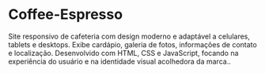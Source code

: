 # Coffee-Espresso
Site responsivo de cafeteria com design moderno e adaptável a celulares, tablets e desktops. Exibe cardápio, galeria de fotos, informações de contato e localização. Desenvolvido com HTML, CSS e JavaScript, focando na experiência do usuário e na identidade visual acolhedora da marca..
